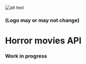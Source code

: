 ![alt text](https://i.imgur.com/1gL1Xa3.png "Horudom")
### (Logo may or may not change)
# Horror movies API
### Work in progress

